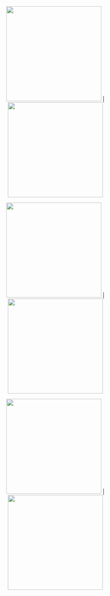 <div align="center">
<img src="https://user-images.githubusercontent.com/61321236/152646200-4164e590-773a-47ef-b45e-a51b066dbea0.png" width="250">      |     <img src="https://user-images.githubusercontent.com/61321236/152646204-2cb84c60-941c-4823-ad13-adfaa988f939.png" width="250">

<img src="https://user-images.githubusercontent.com/61321236/152646206-7952abe8-4ee0-439b-861e-66d98b0bb48b.png" width="250">      |     <img src="https://user-images.githubusercontent.com/61321236/152646207-a1c8b146-02eb-4568-acd0-42e0fe676758.png" width="250">

<img src="https://user-images.githubusercontent.com/61321236/152646211-ce75b787-e4ed-40ff-aa0a-b228bbdf990e.png" width="250">      |     <img src="https://user-images.githubusercontent.com/61321236/152646212-86e5397c-9c1d-4d86-b08e-9cb652c2da1f.png" width="250">
</div> 

